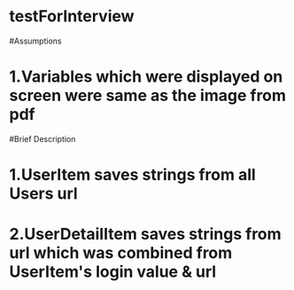 # testForInterview
#Assumptions
#	1.Variables which were displayed on screen were same as the image from pdf
#Brief Description
#	1.UserItem saves strings from all Users url
#	2.UserDetailItem saves strings from url which was combined from UserItem's login value & url
